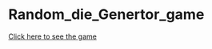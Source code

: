 # Random_die_Genertor_game
<a href="https://randomdiegeneratorvaithi.on.drv.tw/www.randomdie.game/dicee.html">Click here to see the game</a> 
